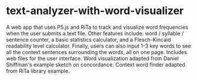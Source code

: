 # text-analyzer-with-word-visualizer
A web app that uses P5.js and RiTa to track and visualize word frequencies when the user submits a text file. Other features include: word / syllable / sentence counter, a basic statistics calculator, and a Flesch-Kincaid readability level calculator. Finally, users can also input 1-3 key words to see all the context sentences surrounding the words, all on one page. Includes web files for the user interface. Word visualization adapted from Daniel Shiffman's example sketch on concordance. Context word finder adapted from RiTa library example. 
